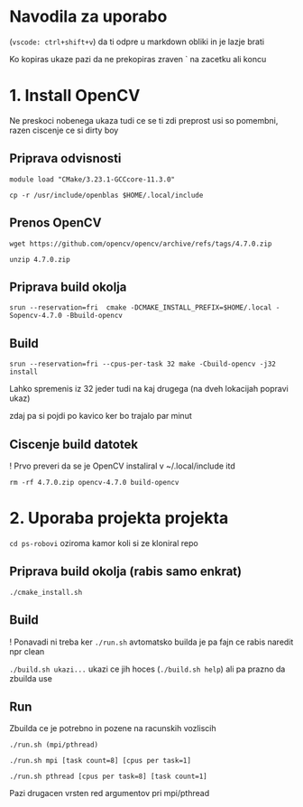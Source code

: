 # Navodila za uporabo

(`vscode: ctrl+shift+v`) da ti odpre u markdown obliki in je lazje brati

Ko kopiras ukaze pazi da ne prekopiras zraven \` na zacetku ali koncu

# 1. Install OpenCV

Ne preskoci nobenega ukaza tudi ce se ti zdi preprost usi so pomembni, razen ciscenje ce si dirty boy

## Priprava odvisnosti

`module load "CMake/3.23.1-GCCcore-11.3.0"`

`cp -r /usr/include/openblas $HOME/.local/include`


## Prenos OpenCV

`wget https://github.com/opencv/opencv/archive/refs/tags/4.7.0.zip`

`unzip 4.7.0.zip`

## Priprava build okolja
`srun --reservation=fri  cmake -DCMAKE_INSTALL_PREFIX=$HOME/.local -Sopencv-4.7.0 -Bbuild-opencv`

## Build
`srun --reservation=fri --cpus-per-task 32 make -Cbuild-opencv -j32 install`

Lahko spremenis iz 32 jeder tudi na kaj drugega (na dveh lokacijah popravi ukaz)

zdaj pa si pojdi po kavico ker bo trajalo par minut

## Ciscenje build datotek

! Prvo preveri da se je OpenCV instaliral v ~/.local/include itd

`rm -rf 4.7.0.zip opencv-4.7.0 build-opencv`


# 2. Uporaba projekta projekta
`cd ps-robovi` oziroma kamor koli si ze kloniral repo

## Priprava build okolja (rabis samo enkrat)
`./cmake_install.sh`

## Build
! Ponavadi ni treba ker `./run.sh` avtomatsko builda je pa fajn ce rabis naredit npr clean

`./build.sh ukazi...` ukazi ce jih hoces (`./build.sh help`) ali pa prazno da zbuilda use

## Run

Zbuilda ce je potrebno in pozene na racunskih vozliscih

`./run.sh (mpi/pthread)`

`./run.sh mpi [task count=8] [cpus per task=1]`

`./run.sh pthread [cpus per task=8] [task count=1]`

Pazi drugacen vrsten red argumentov pri mpi/pthread
